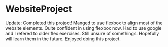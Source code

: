 # WebsiteProject

Update: Completed this project! Manged to use flexbox to align most of the website elements. Quite confident in using flexbox now. Had to use google and I refered to older flex exercises. Still unsure of somethings. Hopefully will learn them in the future. Enjoyed doing this project.